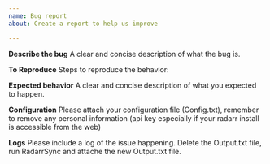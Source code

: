 ```yaml
---
name: Bug report
about: Create a report to help us improve

---
```


**Describe the bug**
A clear and concise description of what the bug is.

**To Reproduce**
Steps to reproduce the behavior:

**Expected behavior**
A clear and concise description of what you expected to happen.

**Configuration**
Please attach your configuration file (Config.txt), remember to remove any personal information (api key especially if your radarr install is accessible from the web)

**Logs**
Please include a log of the issue happening.  Delete the Output.txt file, run RadarrSync and attache the new Output.txt file.